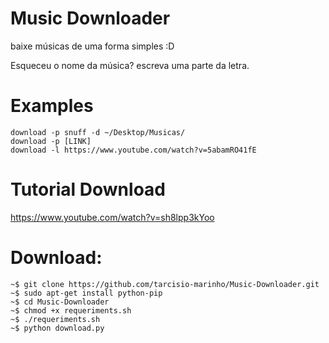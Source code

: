# Music Downloader
baixe músicas de uma forma simples :D

Esqueceu o nome da música? escreva uma parte da letra.

# Examples
    download -p snuff -d ~/Desktop/Musicas/
    download -p [LINK]
    download -l https://www.youtube.com/watch?v=5abamRO41fE

# Tutorial Download 

https://www.youtube.com/watch?v=sh8lpp3kYoo

# Download:
    ~$ git clone https://github.com/tarcisio-marinho/Music-Downloader.git
    ~$ sudo apt-get install python-pip
    ~$ cd Music-Downloader
    ~$ chmod +x requeriments.sh
    ~$ ./requeriments.sh
    ~$ python download.py
